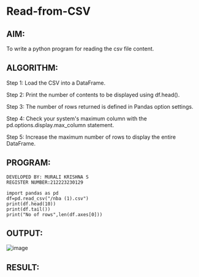 # Read-from-CSV

## AIM:
To write a python program for reading the csv file content.

## ALGORITHM:
Step 1:
Load the CSV into a DataFrame.

Step 2:
Print the number of contents to be displayed using df.head().

Step 3:
The number of rows returned is defined in Pandas option settings.

Step 4:
Check your system's maximum column with the pd.options.display.max_column statement.

Step 5:
Increase the maximum number of rows to display the entire DataFrame.

## PROGRAM:
```
DEVELOPED BY: MURALI KRISHNA S
REGISTER NUMBER:212223230129

import pandas as pd
df=pd.read_csv("/nba (1).csv")
print(df.head(10))
print(df.tail())
print("No of rows",len(df.axes[0]))
```


## OUTPUT:

![image](https://github.com/Murali-Krishna0/Read-from-CSV/assets/149054535/175d2d45-d0ff-4a4e-9e95-3a53a7156314)





## RESULT:
